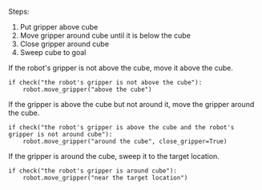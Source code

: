 

Steps:
1. Put gripper above cube
2. Move gripper around cube until it is below the cube
3. Close gripper around cube
4. Sweep cube to goal

If the robot's gripper is not above the cube, move it above the cube.
```
if check("the robot's gripper is not above the cube"):
    robot.move_gripper("above the cube")
```

If the gripper is above the cube but not around it, move the gripper around the cube.
```
if check("the robot's gripper is above the cube and the robot's gripper is not around cube"):
    robot.move_gripper("around the cube", close_gripper=True)
```

If the gripper is around the cube, sweep it to the target location.
```
if check("the robot's gripper is around cube"):
    robot.move_gripper("near the target location")
```